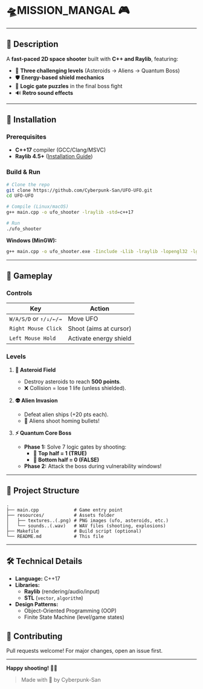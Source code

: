 # 🛸MISSION_MANGAL 🎮  



---

## 🚀 **Description**  
A **fast-paced 2D space shooter** built with **C++ and Raylib**, featuring:  
- 🌠 **Three challenging levels** (Asteroids → Aliens → Quantum Boss)  
- 🛡️ **Energy-based shield mechanics**  
- 🧠 **Logic gate puzzles** in the final boss fight  
- 🔊 **Retro sound effects**  

---

## 🔧 **Installation**  

### **Prerequisites**  
- **C++17** compiler (GCC/Clang/MSVC)  
- **Raylib 4.5+** ([Installation Guide](https://www.raylib.com/))  

### **Build & Run**  
```sh
# Clone the repo
git clone https://github.com/Cyberpunk-San/UFO-UFO.git
cd UFO-UFO

# Compile (Linux/macOS)
g++ main.cpp -o ufo_shooter -lraylib -std=c++17

# Run
./ufo_shooter
```

**Windows (MinGW):**  
```sh
g++ main.cpp -o ufo_shooter.exe -Iinclude -Llib -lraylib -lopengl32 -lgdi32 -std=c++17
```

---

## 🎯 **Gameplay**  

### **Controls**  
| **Key**                | **Action**                |
|------------------------|--------------------------|
| `W/A/S/D` or `↑/↓/←/→` | Move UFO               |
| `Right Mouse Click`    | Shoot (aims at cursor) |
| `Left Mouse Hold`      | Activate energy shield |

### **Levels**  
1. **🌌 Asteroid Field**  
   - Destroy asteroids to reach **500 points**.  
   - ❌ Collision = lose 1 life (unless shielded).  

2. **👽 Alien Invasion**  
   - Defeat alien ships (+20 pts each).  
   - 🚨 Aliens shoot homing bullets!  

3. **⚡ Quantum Core Boss**  
   - **Phase 1:** Solve 7 logic gates by shooting:  
     - 🔺 **Top half = 1 (TRUE)**  
     - 🔻 **Bottom half = 0 (FALSE)**  
   - **Phase 2:** Attack the boss during vulnerability windows!  

---

## 📂 **Project Structure**  
```
.
├── main.cpp             # Game entry point
├── resources/           # Assets folder
│   ├── textures..(.png) # PNG images (ufo, asteroids, etc.)
│   └── sounds..(.wav)   # WAV files (shooting, explosions)
├── Makefile             # Build script (optional)
└── README.md            # This file
```

---

## 🛠 **Technical Details**  
- **Language:** C++17  
- **Libraries:**  
  - **Raylib** (rendering/audio/input)  
  - **STL** (`vector`, `algorithm`)  
- **Design Patterns:**  
  - Object-Oriented Programming (OOP)  
  - Finite State Machine (level/game states)  

## 🙌 **Contributing**  
Pull requests welcome! For major changes, open an issue first.  

---
**Happy shooting!** 👾💥  

> Made with 🤍 by Cyberpunk-San
